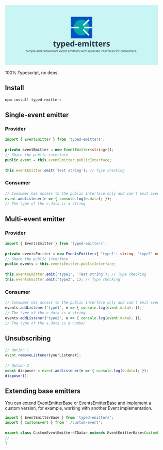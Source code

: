 ![typed-emitters | Simple and convenient event emitters with separate interfaces for consumers.](https://raw.githubusercontent.com/denvifer/typed-emitters/master/docs/image.png)

100% Typescript, no deps.

## Install

```bash
npm install typed-emitters
```

## Single-event emitter

### Provider
```typescript
import { EventEmitter } from 'typed-emitters';

private eventEmitter = new EventEmitter<string>();
// Share the public interface
public event = this.eventEmitter.publicInterface;

this.eventEmitter.emit('Test string'); // Type checking
```

### Consumer
```typescript
// Consumer has access to the public interface only and can't emit events
event.addListener(e => { console.log(e.data); });
// The type of the e.data is a string
```

## Multi-event emitter

### Provider
```typescript
import { EventsEmitter } from 'typed-emitters';

private eventsEmitter = new EventsEmitter<{ 'type1': string, 'type2' number }>();
// Share the public interface
public events = this.eventsEmitter.publicInterface;

this.eventsEmitter.emit('type1', 'Test string'); // Type checking
this.eventsEmitter.emit('type2', 1); // Type checking
```

### Consumer
```typescript
// Consumer has access to the public interface only and can't emit events
events.addListener('type1', e => { console.log(event.data); });
// The type of the e.data is a string
events.addListener('type2', e => { console.log(event.data); });
// The type of the e.data is a number
```

## Unsubscribing

```typescript
// Option 1
event.removeListener(yourListener);

// Option 2
const disposer = event.addListener(e => { console.log(e.data); });
disposer();
```

## Extending base emitters
You can extend EventEmitterBase or EventsEmitterBase and implement a custom version, for example, working with another Event implementation.

```typescript
import { EventEmitterBase } from 'typed-emitters';
import { CustomEvent } from './custom-event';

export class CustomEventEmitter<TData> extends EventEmitterBase<CustomEvent<TData>> {
// ...
}
```
